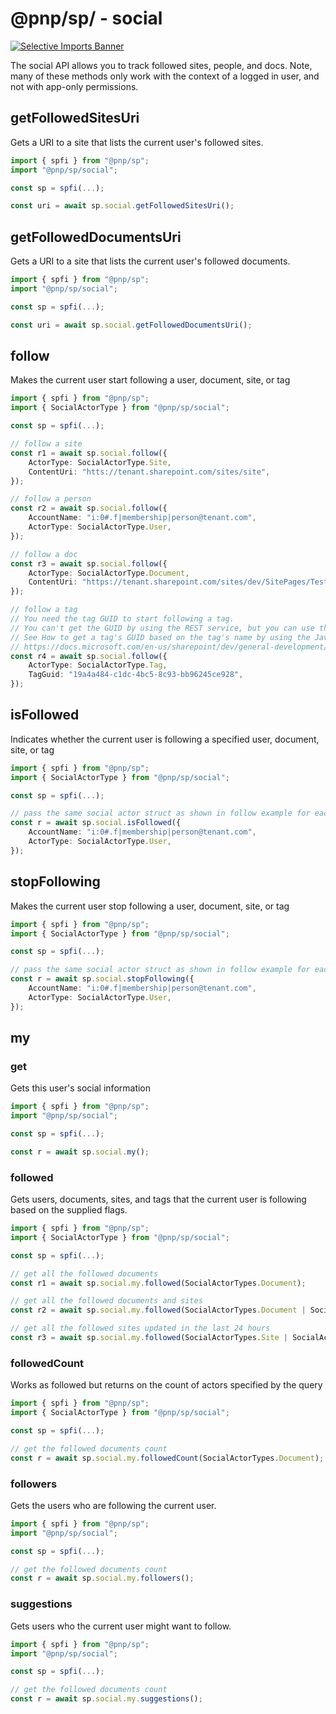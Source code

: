 # @pnp/sp/ - social

[![Selective Imports Banner](https://img.shields.io/badge/Selective%20Imports-informational.svg)](../concepts/selective-imports.md)  

The social API allows you to track followed sites, people, and docs. Note, many of these methods only work with the context of a logged in user, and not
with app-only permissions.

## getFollowedSitesUri

Gets a URI to a site that lists the current user's followed sites.

```TypeScript
import { spfi } from "@pnp/sp";
import "@pnp/sp/social";

const sp = spfi(...);

const uri = await sp.social.getFollowedSitesUri();
```

## getFollowedDocumentsUri

Gets a URI to a site that lists the current user's followed documents.

```TypeScript
import { spfi } from "@pnp/sp";
import "@pnp/sp/social";

const sp = spfi(...);

const uri = await sp.social.getFollowedDocumentsUri();
```

## follow

Makes the current user start following a user, document, site, or tag

```TypeScript
import { spfi } from "@pnp/sp";
import { SocialActorType } from "@pnp/sp/social";

const sp = spfi(...);

// follow a site
const r1 = await sp.social.follow({
    ActorType: SocialActorType.Site,
    ContentUri: "htts://tenant.sharepoint.com/sites/site",
});

// follow a person
const r2 = await sp.social.follow({
    AccountName: "i:0#.f|membership|person@tenant.com",
    ActorType: SocialActorType.User,
});

// follow a doc
const r3 = await sp.social.follow({
    ActorType: SocialActorType.Document,
    ContentUri: "https://tenant.sharepoint.com/sites/dev/SitePages/Test.aspx",
});

// follow a tag
// You need the tag GUID to start following a tag.
// You can't get the GUID by using the REST service, but you can use the .NET client object model or the JavaScript object model.
// See How to get a tag's GUID based on the tag's name by using the JavaScript object model.
// https://docs.microsoft.com/en-us/sharepoint/dev/general-development/follow-content-in-sharepoint#bk_getTagGuid
const r4 = await sp.social.follow({
    ActorType: SocialActorType.Tag,
    TagGuid: "19a4a484-c1dc-4bc5-8c93-bb96245ce928",
});
```

## isFollowed

Indicates whether the current user is following a specified user, document, site, or tag

```TypeScript
import { spfi } from "@pnp/sp";
import { SocialActorType } from "@pnp/sp/social";

const sp = spfi(...);

// pass the same social actor struct as shown in follow example for each type
const r = await sp.social.isFollowed({
    AccountName: "i:0#.f|membership|person@tenant.com",
    ActorType: SocialActorType.User,
});
```

## stopFollowing

Makes the current user stop following a user, document, site, or tag

```TypeScript
import { spfi } from "@pnp/sp";
import { SocialActorType } from "@pnp/sp/social";

const sp = spfi(...);

// pass the same social actor struct as shown in follow example for each type
const r = await sp.social.stopFollowing({
    AccountName: "i:0#.f|membership|person@tenant.com",
    ActorType: SocialActorType.User,
});
```

## my

### get

Gets this user's social information

```TypeScript
import { spfi } from "@pnp/sp";
import "@pnp/sp/social";

const sp = spfi(...);

const r = await sp.social.my();
```

### followed

Gets users, documents, sites, and tags that the current user is following based on the supplied flags.

```TypeScript
import { spfi } from "@pnp/sp";
import { SocialActorType } from "@pnp/sp/social";

const sp = spfi(...);

// get all the followed documents
const r1 = await sp.social.my.followed(SocialActorTypes.Document);

// get all the followed documents and sites
const r2 = await sp.social.my.followed(SocialActorTypes.Document | SocialActorTypes.Site);

// get all the followed sites updated in the last 24 hours
const r3 = await sp.social.my.followed(SocialActorTypes.Site | SocialActorTypes.WithinLast24Hours);
```

### followedCount

Works as followed but returns on the count of actors specified by the query

```TypeScript
import { spfi } from "@pnp/sp";
import { SocialActorType } from "@pnp/sp/social";

const sp = spfi(...);

// get the followed documents count
const r = await sp.social.my.followedCount(SocialActorTypes.Document);
```

### followers

Gets the users who are following the current user.

```TypeScript
import { spfi } from "@pnp/sp";
import "@pnp/sp/social";

const sp = spfi(...);

// get the followed documents count
const r = await sp.social.my.followers();
```

### suggestions

Gets users who the current user might want to follow.

```TypeScript
import { spfi } from "@pnp/sp";
import "@pnp/sp/social";

const sp = spfi(...);

// get the followed documents count
const r = await sp.social.my.suggestions();
```
